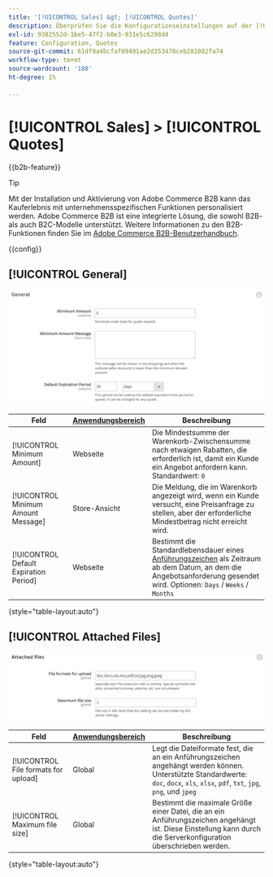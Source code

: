 ```yaml
---
title: '[!UICONTROL Sales] &gt; [!UICONTROL Quotes]'
description: Überprüfen Sie die Konfigurationseinstellungen auf der [!UICONTROL Sales] &gt; [!UICONTROL Quotes] Seite des Commerce-Administrators.
exl-id: 9382552d-1be5-47f2-b0e3-931e5c6298d4
feature: Configuration, Quotes
source-git-commit: 61df9a4bcfaf09491ae2d353478ceb281082fa74
workflow-type: tm+mt
source-wordcount: '188'
ht-degree: 1%

---
```


# [!UICONTROL Sales] > [!UICONTROL Quotes]

{{b2b-feature}}

>[!TIP]
>
>Mit der Installation und Aktivierung von Adobe Commerce B2B kann das Kauferlebnis mit unternehmensspezifischen Funktionen personalisiert werden. Adobe Commerce B2B ist eine integrierte Lösung, die sowohl B2B- als auch B2C-Modelle unterstützt. Weitere Informationen zu den B2B-Funktionen finden Sie im [Adobe Commerce B2B-Benutzerhandbuch](https://experienceleague.adobe.com/docs/commerce-admin/b2b/introduction.html).

{{config}}

<!-- [Quotes](https://docs.magento.com/user-guide/sales/quotes.html) -->

## [!UICONTROL General]

![Allgemein](./assets/quotes-general.png)<!-- zoom -->

| Feld | [Anwendungsbereich](../../getting-started/websites-stores-views.md#scope-settings) | Beschreibung |
|--- |--- |--- |
| [!UICONTROL Minimum Amount] | Webseite | Die Mindestsumme der Warenkorb-Zwischensumme nach etwaigen Rabatten, die erforderlich ist, damit ein Kunde ein Angebot anfordern kann. Standardwert: `0` |
| [!UICONTROL Minimum Amount Message] | Store-Ansicht | Die Meldung, die im Warenkorb angezeigt wird, wenn ein Kunde versucht, eine Preisanfrage zu stellen, aber der erforderliche Mindestbetrag nicht erreicht wird. |
| [!UICONTROL Default Expiration Period] | Webseite | Bestimmt die Standardlebensdauer eines [Anführungszeichen](../../b2b/quote-price-negotiation.md) als Zeitraum ab dem Datum, an dem die Angebotsanforderung gesendet wird. Optionen: `Days` / `Weeks` / `Months` |

{style="table-layout:auto"}

## [!UICONTROL Attached Files]

![Attached Files](./assets/quotes-attached-files.png)<!-- zoom -->

| Feld | [Anwendungsbereich](../../getting-started/websites-stores-views.md#scope-settings) | Beschreibung |
|--- |--- |--- |
| [!UICONTROL File formats for upload] | Global | Legt die Dateiformate fest, die an ein Anführungszeichen angehängt werden können. Unterstützte Standardwerte: `doc`, `docx`, `xls`, `xlsx`, `pdf`, `txt`, `jpg`, `png`, und `jpeg` |
| [!UICONTROL Maximum file size] | Global | Bestimmt die maximale Größe einer Datei, die an ein Anführungszeichen angehängt ist. Diese Einstellung kann durch die Serverkonfiguration überschrieben werden. |

{style="table-layout:auto"}
